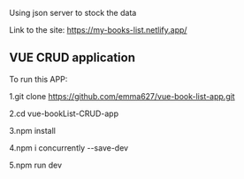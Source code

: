 Using json server to stock the data

Link to the site: https://my-books-list.netlify.app/

VUE CRUD application
------------------------------------------------------------------------

To run this APP:

1.git clone https://github.com/emma627/vue-book-list-app.git

2.cd vue-bookList-CRUD-app

3.npm install

4.npm i concurrently --save-dev

5.npm run dev






